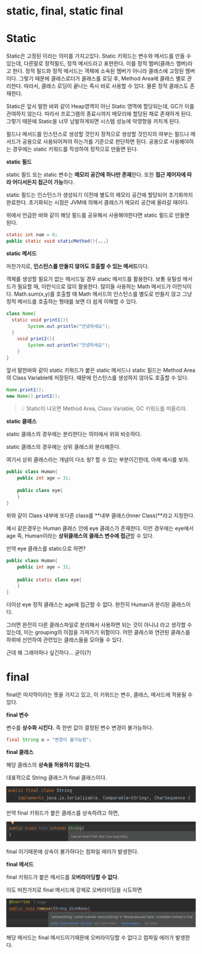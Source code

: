 # static, final, static final

# Static

Static은 고정된 이라는 의미를 가지고있다. Static 키워드는 변수와 메서드를 만들 수 있는데, 다른말로 정적필드, 정적 메서드라고 표현한다. 이를 정적 멤버(클래스 멤버)라고 한다. 정적 필드와 정적 메서드는 객체에 소속된 멤버가 아니라 클래스에 고정된 멤버이다. 그렇기 때문에 클래스로더가 클래스를 로딩 후, Method Area에 클래스 별로 관리한다. 따라서, 클래스 로딩이 끝나는 즉시 바로 사용할 수 있다. 물론 정적 클래스도 존재한다.

Static은 앞서 말한 바와 같이 Heap영역이 아닌 Static 영역에 할당되는데, GC가 이를 관여하지 않는다. 따라서 프로그램의 종료시까지 메모리에 할당된 채로 존재하게 된다. 그렇기 때문에 Static을 너무 남발하게되면 시스템 성능에 악영향을 끼치게 된다.

필드나 메서드를 인스턴스로 생성할 것인지 정적으로 생성할 것인지의 여부는 필드나 메서드가 공용으로 사용되어져야 하는가를 기준으로 판단하면 된다. 공용으로 사용해야하는 경우에는 static 키워드를 작성하여 정적으로 만들면 된다.

**static 필드**

static 필드 또는 static 변수는 **메모리 공간에 하나만 존재**한다. 또한 **접근 제어자에 따라 어디서든지 접근이 가능**하다.

static 필드는 인스턴스가 생성되기 이전에 별도의 메모리 공간에 할당되어 초기화까지 완료한다. 초기화되는 시점은 JVM에 의해서 클래스가 메모리 공간에 올라갈 때이다.

위에서 언급한 바와 같이 해당 필드를 공유해서 사용해야한다면 static 필드로 만들면 된다.

```java
static int num = 0;
public static void staticMethod(){...}

```

**static 메서드**

마찬가지로, **인스턴스를 만들지 않아도 호출할 수 있는 메서드**이다.

객체를 생성할 필요가 없는 메서드일 경우 static 메서드를 활용한다. 보통 유틸성 메서드가 필요할 때, 이런식으로 많이 활용한다. 많이들 사용하는 Math 메서드가 이런식이다. Math.sum(x,y)를 호출할 때 Math 메서드의 인스턴스를 별도로 만들지 않고 그냥 정적 메서드를 호출하는 형태를 보면 더 쉽게 이해할 수 있다.

```java
class Name{
  static void print1(){
		System.out.println("안녕하세요");
  }
	void print2(){
		System.out.println("안녕하세요");
	}
}
```

앞서 말한바와 같이 static 키워드가 붙은 static 메서드나 static 필드는 Method Area의 Class Variable에 저장된다. 때문에 인스턴스를 생성하지 않아도 호출할 수 있다.

```java
Name.print1();
new Name().print2();
```

> 💡 Static이 나오면 Method Area, Class Variable, GC 키워드를 떠올리자.


**static 클래스**

static 클래스의 경우에는 분리한다는 의미에서 위와 비슷하다.

static 클래스의 경우에는 상위 클래스와 분리해준다.

여기서 상위 클래스라는 개념이 다소 읭? 할 수 있는 부분이긴한데, 아래 예시를 보자.

```java
public class Human{
	public int age = 31;

	public class eye{
	}
}
```

위와 같이 Class 내부에 또다른 class를 **내부 클래스(Inner Class)**라고 지칭한다.

예시 같은경우는 Human 클래스 안에 eye 클래스가 존재한다. 이런 경우에는 eye에서 age 즉, Human이라는 **상위클래스의 클래스 변수에 접근**할 수 있다.

만약 eye 클래스를 static으로 하면?

```java
public class Human{
	public int age = 31;

	public static class eye{
	}
}
```

더이상 eye 정적 클래스는 age에 접근할 수 없다. 완전히 Human과 분리된 클래스이다.

그러면 완전히 다른 클래스파일로 분리해서 사용하면 되는 것이 아니냐 라고 생각할 수 있는데, 이는 grouping의 이점을 가져가기 위함이다. 어떤 클래스와 연관된 클래스를 하위에 선언하여 관련있는 클래스들을 모아둘 수 있다.

근데 왜 그래야하나 싶긴하다… 굳이(?)

# final

final은 마지막이라는 뜻을 가지고 있고, 이 키워드는 변수, 클래스, 메서드에 적용될 수 있다.

**final 변수**

변수를 **상수화 시킨다.** 즉 한번 값이 결정된 변수 변경이 불가능하다.

```java
final String a = "변경이 불가능함";
```

**final 클래스**

해당 클래스의 **상속을 허용하지 않는다.**

대표적으로 String 클래스가 final 클래스이다.

![Untitled](static,%20final,%20static%20final/Untitled.png)

만약 final 키워드가 붙은 클래스를 상속하려고 하면,

![Untitled](static,%20final,%20static%20final/Untitled%201.png)

final 이기때문에 상속이 불가하다는 컴파일 에러가 발생한다.

**final 메서드**

final 키워드가 붙은 메서드를 **오버라이딩할 수 없다.**

이도 마찬가지로 final 메서드에 강제로 오버라이딩을 시도하면

![Untitled](static,%20final,%20static%20final/Untitled%202.png)

해당 메서드는 final 메서드이기때문에 오버라이딩할 수 없다고 컴파일 에러가 발생한다.